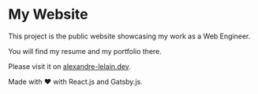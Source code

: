 # My Website

This project is the public website showcasing my work as a Web Engineer.

You will find my resume and my portfolio there.

Please visit it on [alexandre-lelain.dev](https://alexandre-lelain.dev/).

Made with ❤ with React.js and Gatsby.js.

